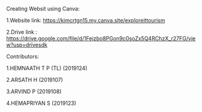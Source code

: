 Creating Websit using Canva:

1.Website link: https://kimcrtgn15.my.canva.site/exploreittourism

2.Drive link : https://drive.google.com/file/d/1Fejzbo8PGon9c0soZx5Q4RChzX_r27FG/view?usp=drivesdk

Contributors:

1.HEMNAATH T P (TL) (2019124)

2.ARSATH H (2019107)

3.ARVIND P (2019108)

4.HEMAPRIYAN S (2019123)
